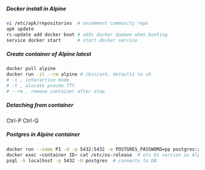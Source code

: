 ##### Docker install in Alpine
```bash
vi /etc/apk/repositories  # uncomment community repo
apk update
rc-update add docker boot # adds docker daemon when booting
service docker start      # start docker service
```

##### Create container of Alpine latest 
```bash
docker pull alpine
docker run -it --rm alpine # /bin/ash, defaults to sh
# -i , interactive mode
# -t , alocate pseudo TTY
# --rm , remove container after stop
```
##### Detaching from container 
Ctrl-P Ctrl-Q

##### Postgres in Alpine container
```bash
docker run --name P1 -d -p 5432:5432 -e POSTGRES_PASSWORD=pp postgres:alpine   # pulls image, creates container
docker exec <container ID> cat /etc/os-release  # ets OS version as Alpine
psql -h localhost -p 5432 -U postgres  # connects to DB
```

